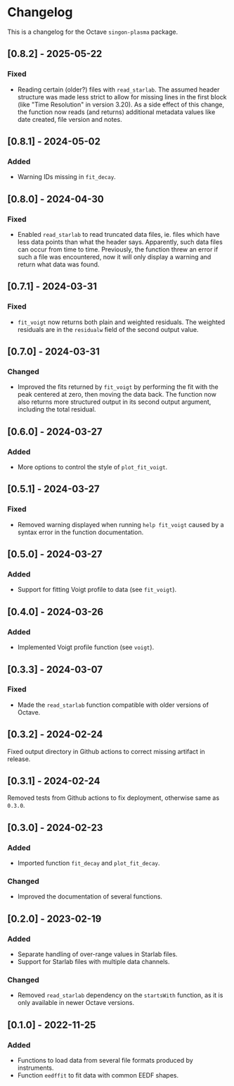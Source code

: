 Changelog
=========
This is a changelog for the Octave `singon-plasma` package.

[0.8.2] - 2025-05-22
--------------------
### Fixed
- Reading certain (older?) files with `read_starlab`.
  The assumed header structure was made less strict to allow for missing
  lines in the first block (like "Time Resolution" in version 3.20).
  As a side effect of this change, the function now reads (and returns)
  additional metadata values like date created, file version and notes.

[0.8.1] - 2024-05-02
--------------------
### Added
- Warning IDs missing in `fit_decay`.

[0.8.0] - 2024-04-30
--------------------
### Fixed
- Enabled `read_starlab` to read truncated data files, ie. files which
  have less data points than what the header says.
  Apparently, such data files can occur from time to time.
  Previously, the function threw an error if such a file was encountered,
  now it will only display a warning and return what data was found.

[0.7.1] - 2024-03-31
--------------------
### Fixed
- `fit_voigt` now returns both plain and weighted residuals.
  The weighted residuals are in the `residualw` field of the second
  output value.

[0.7.0] - 2024-03-31
--------------------
### Changed
- Improved the fits returned by `fit_voigt` by performing the fit with
  the peak centered at zero, then moving the data back.
  The function now also returns more structured output in its second
  output argument, including the total residual.

[0.6.0] - 2024-03-27
--------------------
### Added
- More options to control the style of `plot_fit_voigt`.

[0.5.1] - 2024-03-27
--------------------
### Fixed
- Removed warning displayed when running `help fit_voigt`
  caused by a syntax error in the function documentation.

[0.5.0] - 2024-03-27
--------------------
### Added
- Support for fitting Voigt profile to data (see `fit_voigt`).

[0.4.0] - 2024-03-26
--------------------
### Added
- Implemented Voigt profile function (see `voigt`).

[0.3.3] - 2024-03-07
--------------------
### Fixed
- Made the `read_starlab` function compatible with older versions
  of Octave.

[0.3.2] - 2024-02-24
--------------------
Fixed output directory in Github actions to correct missing
artifact in release.

[0.3.1] - 2024-02-24
--------------------
Removed tests from Github actions to fix deployment,
otherwise same as `0.3.0`.

[0.3.0] - 2024-02-23
--------------------
### Added
- Imported function `fit_decay` and `plot_fit_decay`.

### Changed
- Improved the documentation of several functions.

[0.2.0] - 2023-02-19
--------------------
### Added
- Separate handling of over-range values in Starlab files.
- Support for Starlab files with multiple data channels.

### Changed
- Removed `read_starlab` dependency on the `startsWith` function,
  as it is only available in newer Octave versions.

[0.1.0] - 2022-11-25
--------------------
### Added
- Functions to load data from several file formats produced by instruments.
- Function `eedffit` to fit data with common EEDF shapes.
